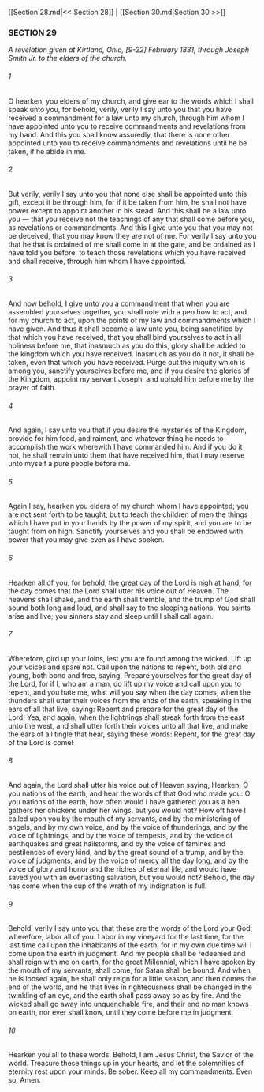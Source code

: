 [[Section 28.md|<< Section 28]]  |  [[Section 30.md|Section 30 >>]]

### SECTION 29

*A revelation given at Kirtland, Ohio, [9-22] February 1831, through Joseph Smith Jr. to the elders of the church.*

###### 1
O hearken, you elders of my church, and give ear to the words which I shall speak unto you, for behold, verily, verily I say unto you that you have received a commandment for a law unto my church, through him whom I have appointed unto you to receive commandments and revelations from my hand. And this you shall know assuredly, that there is none other appointed unto you to receive commandments and revelations until he be taken, if he abide in me.

###### 2
But verily, verily I say unto you that none else shall be appointed unto this gift, except it be through him, for if it be taken from him, he shall not have power except to appoint another in his stead. And this shall be a law unto you — that you receive not the teachings of any that shall come before you, as revelations or commandments. And this I give unto you that you may not be deceived, that you may know they are not of me. For verily I say unto you that he that is ordained of me shall come in at the gate, and be ordained as I have told you before, to teach those revelations which you have received and shall receive, through him whom I have appointed.

###### 3
And now behold, I give unto you a commandment that when you are assembled yourselves together, you shall note with a pen how to act, and for my church to act, upon the points of my law and commandments which I have given. And thus it shall become a law unto you, being sanctified by that which you have received, that you shall bind yourselves to act in all holiness before me, that inasmuch as you do this, glory shall be added to the kingdom which you have received. Inasmuch as you do it not, it shall be taken, even that which you have received. Purge out the iniquity which is among you, sanctify yourselves before me, and if you desire the glories of the Kingdom, appoint my servant Joseph, and uphold him before me by the prayer of faith.

###### 4
And again, I say unto you that if you desire the mysteries of the Kingdom, provide for him food, and raiment, and whatever thing he needs to accomplish the work wherewith I have commanded him. And if you do it not, he shall remain unto them that have received him, that I may reserve unto myself a pure people before me.

###### 5
Again I say, hearken you elders of my church whom I have appointed; you are not sent forth to be taught, but to teach the children of men the things which I have put in your hands by the power of my spirit, and you are to be taught from on high. Sanctify yourselves and you shall be endowed with power that you may give even as I have spoken.

###### 6
Hearken all of you, for behold, the great day of the Lord is nigh at hand, for the day comes that the Lord shall utter his voice out of Heaven. The heavens shall shake, and the earth shall tremble, and the trump of God shall sound both long and loud, and shall say to the sleeping nations, You saints arise and live; you sinners stay and sleep until I shall call again.

###### 7
Wherefore, gird up your loins, lest you are found among the wicked. Lift up your voices and spare not. Call upon the nations to repent, both old and young, both bond and free, saying, Prepare yourselves for the great day of the Lord, for if I, who am a man, do lift up my voice and call upon you to repent, and you hate me, what will you say when the day comes, when the thunders shall utter their voices from the ends of the earth, speaking in the ears of all that live, saying: Repent and prepare for the great day of the Lord! Yea, and again, when the lightnings shall streak forth from the east unto the west, and shall utter forth their voices unto all that live, and make the ears of all tingle that hear, saying these words: Repent, for the great day of the Lord is come!

###### 8
And again, the Lord shall utter his voice out of Heaven saying, Hearken, O you nations of the earth, and hear the words of that God who made you: O you nations of the earth, how often would I have gathered you as a hen gathers her chickens under her wings, but you would not? How oft have I called upon you by the mouth of my servants, and by the ministering of angels, and by my own voice, and by the voice of thunderings, and by the voice of lightnings, and by the voice of tempests, and by the voice of earthquakes and great hailstorms, and by the voice of famines and pestilences of every kind, and by the great sound of a trump, and by the voice of judgments, and by the voice of mercy all the day long, and by the voice of glory and honor and the riches of eternal life, and would have saved you with an everlasting salvation, but you would not? Behold, the day has come when the cup of the wrath of my indignation is full.

###### 9
Behold, verily I say unto you that these are the words of the Lord your God; wherefore, labor all of you. Labor in my vineyard for the last time, for the last time call upon the inhabitants of the earth, for in my own due time will I come upon the earth in judgment. And my people shall be redeemed and shall reign with me on earth, for the great Millennial, which I have spoken by the mouth of my servants, shall come, for Satan shall be bound. And when he is loosed again, he shall only reign for a little season, and then comes the end of the world, and he that lives in righteousness shall be changed in the twinkling of an eye, and the earth shall pass away so as by fire. And the wicked shall go away into unquenchable fire, and their end no man knows on earth, nor ever shall know, until they come before me in judgment.

###### 10
Hearken you all to these words. Behold, I am Jesus Christ, the Savior of the world. Treasure these things up in your hearts, and let the solemnities of eternity rest upon your minds. Be sober. Keep all my commandments. Even so, Amen.
